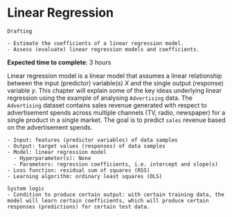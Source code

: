 # Linear Regression

```{admonition} Status
Drafting
```

```{admonition} Objectives
- Estimate the coefficients of a linear regression model.
- Assess (evaluate) linear regression models and coefficients.
```

**Expected time to complete**: 3 hours

Linear regression model is a linear model that assumes a linear relationship between the input (predictor) variable(s) $X$ and the single output (response) variable $y$. This chapter will explain some of the key ideas underlying linear regression using the example of analysing `Advertising` data. The `Advertising` dataset contains sales revenue generated with respect to advertisement spends across multiple channels (TV, radio, newspaper) for a single product in a single market. The goal is to predict `sales` revenue based on the advertisement spends.

<!-- By analysing this dataset, we will try to answer the 7 following questions:

1. Is there a relationship between advertising budget and sales?
2. How strong is the relationship between advertising budget and sales?
3. Which media are associated with sales?
4. How large is the association between each medium and sales?
5. How accurately can we predict future sales?
6. Is the relationship linear?
7. Is there synergy among the advertising media? -->

```{admonition} Ingredients
- Input: features (predictor variables) of data samples
- Output: target values (responses) of data samples
- Model: linear regression model
  - Hyperparameter(s): None
  - Parameters: regression coefficients, i.e. intercept and slope(s)
- Loss function: residual sum of squares (RSS)
- Learning algorithm: ordinary least squares (OLS)
```

```{admonition} Transparency
System logic
- Condition to produce certain output: with certain training data, the model will learn certain coefficients, which will produce certain responses (predictions) for certain test data.
```

<!-- Generated by Copilot -->
<!-- This chapter introduces the linear regression model, which is the most common model used in statistics and machine learning. The l -->

<!-- parameters that must be estimated from the data is the same as the number of input variables. The linear regression model is also a linear model, meaning that the model output $y$ is a linear function of the model coefficients `(β)`. The linear regression model is a supervised learning model, meaning that it is trained on data that contains the input and output variables that we are interested in modelling. The linear regression model is a predictive modelling problem, meaning that we are interested in using the model to make predictions on new data. The linear regression model is a regression model, meaning that the output variable $y$ is a real value, such as a price or a probability. The linear regression model is a simple model, meaning that it has a small number of parameters, and is easy to interpret. The linear regression model is a closed-form model, meaning that the model can be fit directly without the use of iterative optimization algorithms. The linear regression model is a model that can be used for both regression and classification predictive modelling problems. The linear regression model is a model that can be used for both regression and classification predictive modelling problems. -->

<!-- - [Load Datasets](#Load-Datasets)
- [3.1 Simple Linear Regression](#3.1-Simple-Linear-Regression)
- [3.2 Multiple Linear Regression](#3.2-Multiple-Linear-Regression)
- [3.3 Other Considerations in the Regression Model](#3.3-Other-Considerations-in-the-Regression-Model) -->
